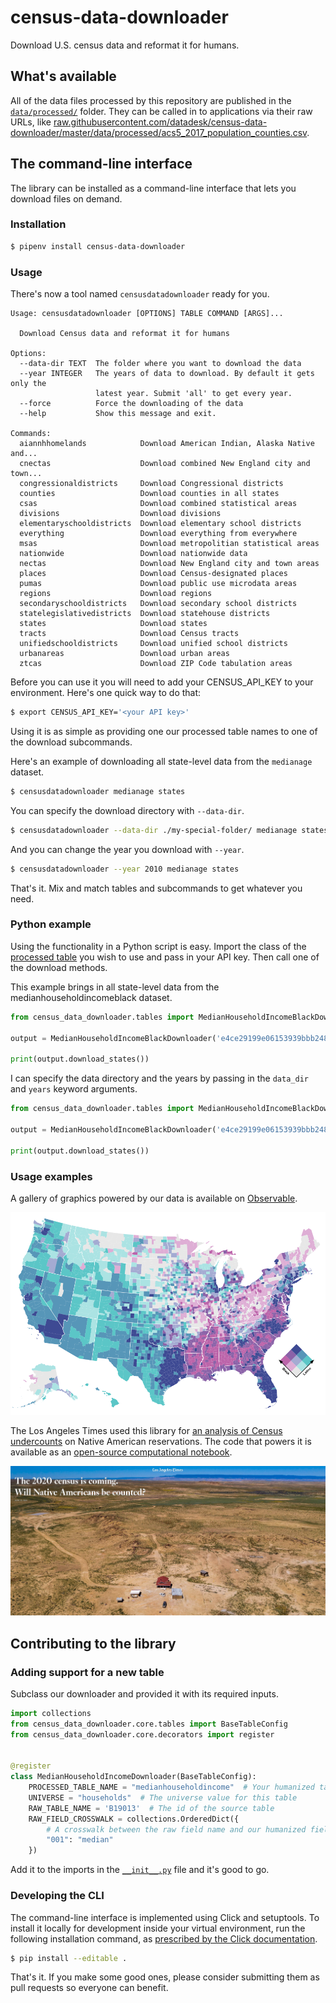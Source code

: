 # census-data-downloader

Download U.S. census data and reformat it for humans.

## What's available

All of the data files processed by this repository are published in the [`data/processed/`](./data/processed/) folder. They can be called in to applications via their raw URLs, like [raw.githubusercontent.com/datadesk/census-data-downloader/master/data/processed/acs5_2017_population_counties.csv](https://raw.githubusercontent.com/datadesk/census-data-downloader/master/data/processed/acs5_2017_population_counties.csv).

## The command-line interface

The library can be installed as a command-line interface that lets you download files on demand.

### Installation

```bash
$ pipenv install census-data-downloader
```

### Usage

There's now a tool named `censusdatadownloader` ready for you.

```base
Usage: censusdatadownloader [OPTIONS] TABLE COMMAND [ARGS]...

  Download Census data and reformat it for humans

Options:
  --data-dir TEXT  The folder where you want to download the data
  --year INTEGER   The years of data to download. By default it gets only the
                   latest year. Submit 'all' to get every year.
  --force          Force the downloading of the data
  --help           Show this message and exit.

Commands:
  aiannhhomelands            Download American Indian, Alaska Native and...
  cnectas                    Download combined New England city and town...
  congressionaldistricts     Download Congressional districts
  counties                   Download counties in all states
  csas                       Download combined statistical areas
  divisions                  Download divisions
  elementaryschooldistricts  Download elementary school districts
  everything                 Download everything from everywhere
  msas                       Download metropolitian statistical areas
  nationwide                 Download nationwide data
  nectas                     Download New England city and town areas
  places                     Download Census-designated places
  pumas                      Download public use microdata areas
  regions                    Download regions
  secondaryschooldistricts   Download secondary school districts
  statelegislativedistricts  Download statehouse districts
  states                     Download states
  tracts                     Download Census tracts
  unifiedschooldistricts     Download unified school districts
  urbanareas                 Download urban areas
  ztcas                      Download ZIP Code tabulation areas
```

Before you can use it you will need to add your CENSUS_API_KEY to your environment. Here's one quick way to do that:

```bash
$ export CENSUS_API_KEY='<your API key>'
```

Using it is as simple as providing one our processed table names to one of the download subcommands.

Here's an example of downloading all state-level data from the `medianage` dataset.

```bash
$ censusdatadownloader medianage states
```

You can specify the download directory with `--data-dir`.

```bash
$ censusdatadownloader --data-dir ./my-special-folder/ medianage states
```

And you can change the year you download with `--year`.

```bash
$ censusdatadownloader --year 2010 medianage states
```

That's it. Mix and match tables and subcommands to get whatever you need.

### Python example

Using the functionality in a Python script is easy. Import the class of the [processed table](https://github.com/datadesk/census-data-downloader/tree/master/census_data_downloader/tables) you wish to use and pass in your API key. Then call one of the download methods.

This example brings in all state-level data from the medianhouseholdincomeblack dataset.

```python
from census_data_downloader.tables import MedianHouseholdIncomeBlackDownloader

output = MedianHouseholdIncomeBlackDownloader('e4ce29199e06153939bbb24875d73e87417ebe2e')

print(output.download_states())
```

I can specify the data directory and the years by passing in the `data_dir` and `years` keyword arguments.

```python
from census_data_downloader.tables import MedianHouseholdIncomeBlackDownloader

output = MedianHouseholdIncomeBlackDownloader('e4ce29199e06153939bbb24875d73e87417ebe2e', data_dir='./', years=2016)

print(output.download_states())
```

### Usage examples

A gallery of graphics powered by our data is available on [Observable](https://observablehq.com/collection/@datadesk/u-s-census-data).

[![Black and Latino U.S. population shares](./img/race-map.png)](https://observablehq.com/collection/@datadesk/u-s-census-data)

The Los Angeles Times used this library for [an analysis of Census undercounts](https://www.latimes.com/projects/la-na-census-native-americans-navajo-nation/) on Native American reservations. The code that powers it is available as an [open-source computational notebook](https://github.com/datadesk/native-american-census-analysis).

[![The 2020 census is coming. Will Native Americans be counted?](./img/latimes-native-american-undercount.png)](https://www.latimes.com/projects/la-na-census-native-americans-navajo-nation/)

## Contributing to the library

### Adding support for a new table

Subclass our downloader and provided it with its required inputs.

```python
import collections
from census_data_downloader.core.tables import BaseTableConfig
from census_data_downloader.core.decorators import register


@register
class MedianHouseholdIncomeDownloader(BaseTableConfig):
    PROCESSED_TABLE_NAME = "medianhouseholdincome"  # Your humanized table name
    UNIVERSE = "households"  # The universe value for this table
    RAW_TABLE_NAME = 'B19013'  # The id of the source table
    RAW_FIELD_CROSSWALK = collections.OrderedDict({
        # A crosswalk between the raw field name and our humanized field name.
        "001": "median"
    })
```

Add it to the imports in the [`__init__.py`](census_data_downloader/tables/__init__.py) file and it's good to go.

### Developing the CLI

The command-line interface is implemented using Click and setuptools. To install it locally for development inside your virtual environment, run the following installation command, as [prescribed by the Click documentation](https://click.palletsprojects.com/en/7.x/setuptools/#setuptools-integration).

```bash
$ pip install --editable .
```

That's it. If you make some good ones, please consider submitting them as pull requests so everyone can benefit.
